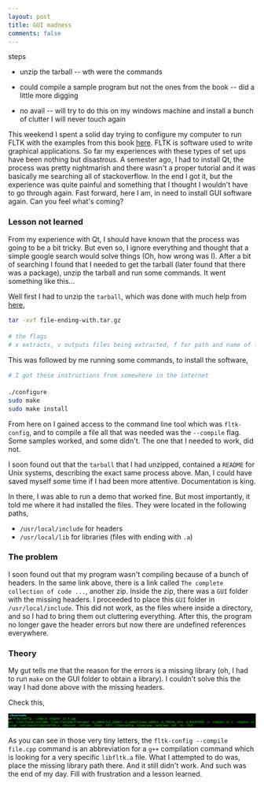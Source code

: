 ```yaml
---
layout: post
title: GUI madness
comments: false
---
```


steps
- unzip the tarball
-- wth were the commands

- could compile a sample program but not the ones from the book
-- did a little more digging

- no avail
-- will try to do this on my windows machine and install a bunch of clutter I will never touch again

This weekend I spent a solid day trying to configure my computer to run FLTK with the examples from this book [here](http://stroustrup.com/Programming/). FLTK is software used to write graphical applications. So far my experiences with these types of set ups have been nothing but disastrous. A semester ago, I had to install Qt, the process was pretty nightmarish and there wasn't a proper tutorial and it was basically me searching all of stackoverflow. In the end I got it, but the experience was quite painful and something that I thought I wouldn't have to go through again. Fast forward, here I am, in need to install GUI software again. Can you feel what's coming?

### Lesson not learned

From my experience with Qt, I should have known that the process was going to be a bit tricky. But even so, I ignore everything and thought that a simple google search would solve things (Oh, how wrong was I). After a bit of searching I found that I needed to get the tarball (later found that there was a package), unzip the tarball and run some commands. It went something like this...

Well first I had to unzip the `tarball`, which was done with much help from [here](http://askubuntu.com/questions/25347/what-command-do-i-need-to-unzip-extract-a-tar-gz-file),

```sh
tar -xvf file-ending-with.tar.gz

# the flags
# x extracts, v outputs files being extracted, f for path and name of file
```

This was followed by me running some commands, to install the software,

```sh
# I got these instructions from somewhere in the internet

./configure
sudo make
sudo make install
```

From here on I gained access to the command line tool which was `fltk-config`, and to compile a file all that was needed was the `--compile` flag. Some samples worked, and some didn't. The one that I needed to work, did not.

I soon found out that the `tarball` that I had unzipped, contained a `README` for Unix systems, describing the exact same process above. Man, I could have saved myself some time if I had been more attentive. Documentation is king.

In there, I was able to run a demo that worked fine. But most importantly, it told me where it had installed the files. They were located in the following paths,

* `/usr/local/include` for headers
* `/usr/local/lib` for libraries (files with ending with `.a`)

### The problem

I soon found out that my program wasn't compiling because of a bunch of headers. In the same link above, there is a link called `The complete collection of code ...`, another zip. Inside the zip, there was a `GUI` folder with the missing headers. I proceeded to place this `GUI` folder in `/usr/local/include`. This did not work, as the files where inside a directory, and so I had to bring them out cluttering everything. After this, the program no longer gave the header errors but now there are undefined references everywhere.

### Theory

My gut tells me that the reason for the errors is a missing library (oh, I had to run `make` on the GUI folder to obtain a library). I couldn't solve this the way I had done above with the missing headers.

Check this,

![fltk](/public/img/fltk.png)

As you can see in those very tiny letters, the `fltk-config --compile file.cpp` command is an abbreviation for a `g++` compilation command which is looking for a very specific `libfltk.a` file. What I attempted to do was, place the missing library path there. And it still didn't work. And such was the end of my day. Fill with frustration and a lesson learned. 

